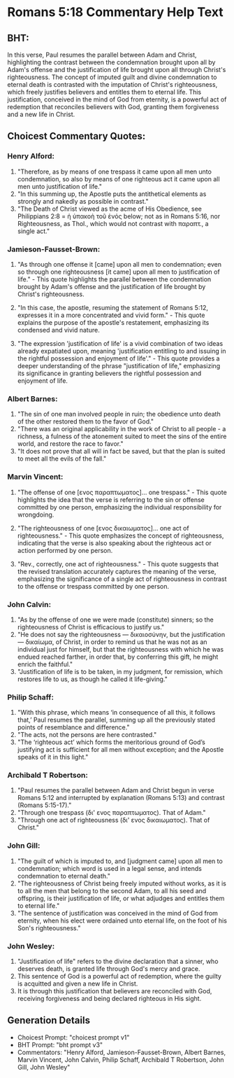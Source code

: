 # Romans 5:18 Commentary Help Text

## BHT:
In this verse, Paul resumes the parallel between Adam and Christ, highlighting the contrast between the condemnation brought upon all by Adam's offense and the justification of life brought upon all through Christ's righteousness. The concept of imputed guilt and divine condemnation to eternal death is contrasted with the imputation of Christ's righteousness, which freely justifies believers and entitles them to eternal life. This justification, conceived in the mind of God from eternity, is a powerful act of redemption that reconciles believers with God, granting them forgiveness and a new life in Christ.

## Choicest Commentary Quotes:
### Henry Alford:
1. "Therefore, as by means of one trespass it came upon all men unto condemnation, so also by means of one righteous act it came upon all men unto justification of life." 
2. "In this summing up, the Apostle puts the antithetical elements as strongly and nakedly as possible in contrast."
3. "The Death of Christ viewed as the acme of His Obedience, see Philippians 2:8 = ἡ ὑπακοὴ τοῦ ἑνός below; not as in Romans 5:16, nor Righteousness, as Thol., which would not contrast with παραπτ., a single act."

### Jamieson-Fausset-Brown:
1. "As through one offense it [came] upon all men to condemnation; even so through one righteousness [it came] upon all men to justification of life." - This quote highlights the parallel between the condemnation brought by Adam's offense and the justification of life brought by Christ's righteousness.

2. "In this case, the apostle, resuming the statement of Romans 5:12, expresses it in a more concentrated and vivid form." - This quote explains the purpose of the apostle's restatement, emphasizing its condensed and vivid nature.

3. "The expression 'justification of life' is a vivid combination of two ideas already expatiated upon, meaning 'justification entitling to and issuing in the rightful possession and enjoyment of life'." - This quote provides a deeper understanding of the phrase "justification of life," emphasizing its significance in granting believers the rightful possession and enjoyment of life.

### Albert Barnes:
1. "The sin of one man involved people in ruin; the obedience unto death of the other restored them to the favor of God."
2. "There was an original applicability in the work of Christ to all people - a richness, a fulness of the atonement suited to meet the sins of the entire world, and restore the race to favor."
3. "It does not prove that all will in fact be saved, but that the plan is suited to meet all the evils of the fall."

### Marvin Vincent:
1. "The offense of one [ενος παραπτωματος]... one trespass." - This quote highlights the idea that the verse is referring to the sin or offense committed by one person, emphasizing the individual responsibility for wrongdoing.

2. "The righteousness of one [ενος δικαιωματος]... one act of righteousness." - This quote emphasizes the concept of righteousness, indicating that the verse is also speaking about the righteous act or action performed by one person.

3. "Rev., correctly, one act of righteousness." - This quote suggests that the revised translation accurately captures the meaning of the verse, emphasizing the significance of a single act of righteousness in contrast to the offense or trespass committed by one person.

### John Calvin:
1. "As by the offense of one we were made (constitute) sinners; so the righteousness of Christ is efficacious to justify us." 
2. "He does not say the righteousness — δικαιοσύνην, but the justification — δικαίωμα, of Christ, in order to remind us that he was not as an individual just for himself, but that the righteousness with which he was endued reached farther, in order that, by conferring this gift, he might enrich the faithful." 
3. "Justification of life is to be taken, in my judgment, for remission, which restores life to us, as though he called it life-giving."

### Philip Schaff:
1. "With this phrase, which means ‘in consequence of all this, it follows that,’ Paul resumes the parallel, summing up all the previously stated points of resemblance and difference."
2. "The acts, not the persons are here contrasted."
3. "The ‘righteous act’ which forms the meritorious ground of God’s justifying act is sufficient for all men without exception; and the Apostle speaks of it in this light."

### Archibald T Robertson:
1. "Paul resumes the parallel between Adam and Christ begun in verse Romans 5:12 and interrupted by explanation (Romans 5:13) and contrast (Romans 5:15-17)."
2. "Through one trespass (δι' ενος παραπτωματος). That of Adam."
3. "Through one act of righteousness (δι' ενος δικαιωματος). That of Christ."

### John Gill:
1. "The guilt of which is imputed to, and [judgment came] upon all men to condemnation; which word is used in a legal sense, and intends condemnation to eternal death."
2. "The righteousness of Christ being freely imputed without works, as it is to all the men that belong to the second Adam, to all his seed and offspring, is their justification of life, or what adjudges and entitles them to eternal life."
3. "The sentence of justification was conceived in the mind of God from eternity, when his elect were ordained unto eternal life, on the foot of his Son's righteousness."

### John Wesley:
1. "Justification of life" refers to the divine declaration that a sinner, who deserves death, is granted life through God's mercy and grace.
2. This sentence of God is a powerful act of redemption, where the guilty is acquitted and given a new life in Christ.
3. It is through this justification that believers are reconciled with God, receiving forgiveness and being declared righteous in His sight.


## Generation Details
- Choicest Prompt: "choicest prompt v1"
- BHT Prompt: "bht prompt v3"
- Commentators: "Henry Alford, Jamieson-Fausset-Brown, Albert Barnes, Marvin Vincent, John Calvin, Philip Schaff, Archibald T Robertson, John Gill, John Wesley"
